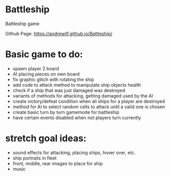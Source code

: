 # Battleship
Battleship game

Github Page: https://andrewilf.github.io/Battleship/

# Basic game to do: 
- spawn player 2 board
- AI placing pieces on own board
- fix graphic glitch with rotating the ship
- add code to attack method to manipulate ship objects health
- check if a ship that was just damaged was destroyed
- variants of methods for attacking, getting damaged used by the AI
- create victory/defeat condition when all ships for a player are destroyed
- method for AI to select random cells to attack until a valid one is chosen
- create basic turn by turn gamemode for battleship
- have certain events disabled when not players turn currently


# stretch goal ideas:
- sound effects for attacking, placing ships, hover over, etc.
- ship portraits in fleet
- front, middle, rear images to place for ship
- music
